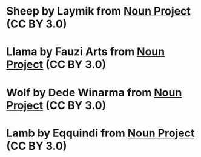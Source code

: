 
# Sheep by Laymik from <a href="https://thenounproject.com/browse/icons/term/sheep/" target="_blank" title="Sheep Icons">Noun Project</a> (CC BY 3.0)
# Llama by Fauzi Arts from <a href="https://thenounproject.com/browse/icons/term/llama/" target="_blank" title="Llama Icons">Noun Project</a> (CC BY 3.0)
# Wolf by Dede Winarma from <a href="https://thenounproject.com/browse/icons/term/wolf/" target="_blank" title="Wolf Icons">Noun Project</a> (CC BY 3.0)
# Lamb by Eqquindi from <a href="https://thenounproject.com/browse/icons/term/lamb/" target="_blank" title="Lamb Icons">Noun Project</a> (CC BY 3.0)
